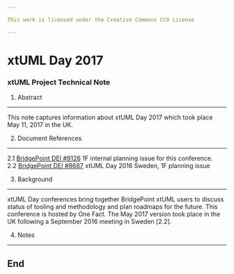 ```yaml
---

This work is licensed under the Creative Commons CC0 License

---
```


# xtUML Day 2017
### xtUML Project Technical Note


1. Abstract
-----------
This note captures information about xtUML Day 2017 which took place May 11, 2017 in the UK.  

2. Document References
----------------------
<a id="2.1"></a>2.1 [BridgePoint DEI #9126](https://support.onefact.net/issues/9126)  1F internal planning issue for this conference.  
<a id="2.2"></a>2.2 [BridgePoint DEI #8687](https://support.onefact.net/issues/8687)  xtUML Day 2016 Sweden, 1F planning issue  


3. Background
-------------
xtUML Day conferences bring together BridgePoint xtUML users to discuss status of tooling and 
methodology and plan roadmaps for the future.  This conference is hosted by One Fact.  The May 2017 
version took place in the UK following a September 2016 meeting in Sweden [2.2].  

4. Notes
---------------


End
---

